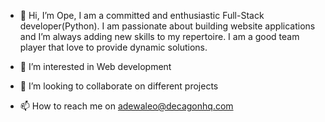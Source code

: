 - 👋 Hi, I’m Ope, I am a committed and enthusiastic Full-Stack developer(Python). 
I am passionate about building website applications and I’m always adding new skills to my repertoire. 
I am a good team player that love to provide dynamic solutions.

- 👀 I’m interested in Web development
- 💞️ I’m looking to collaborate on different projects
- 📫 How to reach me on adewaleo@decagonhq.com

<!---
ope-deca/ope-deca is a ✨ special ✨ repository because its `README.md` (this file) appears on your GitHub profile.
You can click the Preview link to take a look at your changes.
--->
